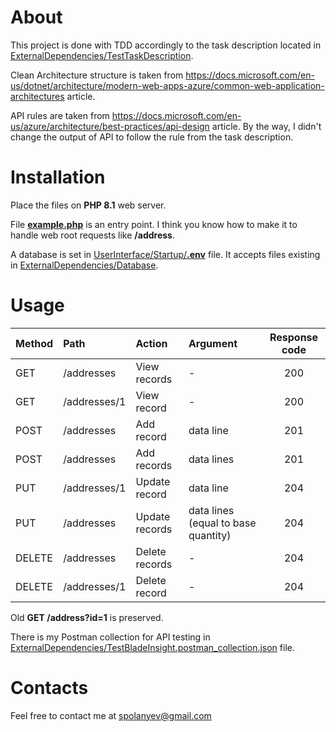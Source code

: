 # About

This project is done with TDD accordingly to the task description located in [ExternalDependencies/TestTaskDescription](ExternalDependencies/TestTaskDescription).

Clean Architecture structure is taken from https://docs.microsoft.com/en-us/dotnet/architecture/modern-web-apps-azure/common-web-application-architectures article.

API rules are taken from https://docs.microsoft.com/en-us/azure/architecture/best-practices/api-design article. By the way, I didn't change the output of API to follow the rule from the task description.

# Installation

Place the files on __PHP 8.1__ web server.

File [__example.php__](example.php) is an entry point. I think you know how to make it to handle web root requests like __/address__.

A database is set in [UserInterface/Startup/__.env__](UserInterface/Startup/.env) file. It accepts files existing in [ExternalDependencies/Database](ExternalDependencies/Database).

# Usage

| Method   | Path         | Action         | Argument                             | Response code |
|:---------|:-------------|:---------------|:-------------------------------------|:-------------:|
| GET      | /addresses   | View records   | -                                    |      200      |
| GET      | /addresses/1 | View record    | -                                    |      200      |
| POST     | /addresses   | Add record     | data line                            |      201      |
| POST     | /addresses   | Add records    | data lines                           |      201      |
| PUT      | /addresses/1 | Update record  | data line                            |      204      |
| PUT      | /addresses   | Update records | data lines (equal to base quantity)  |      204      |
| DELETE   | /addresses   | Delete records | -                                    |      204      |
| DELETE   | /addresses/1 | Delete record  | -                                    |      204      |

Old __GET /address?id=1__ is preserved.

There is my Postman collection for API testing in [ExternalDependencies/TestBladeInsight.postman_collection.json](ExternalDependencies/TestBladeInsight.postman_collection.json) file.

# Contacts

Feel free to contact me at [spolanyev@gmail.com](mailto:spolanyev@gmail.com?subject=PHP%3A%20BladeInsight%20project)
